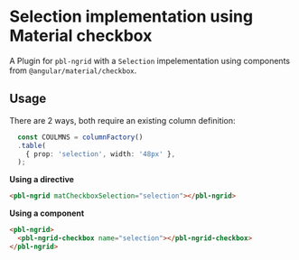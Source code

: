 # Selection implementation using Material checkbox

A Plugin for `pbl-ngrid` with a `Selection` impelementation using components from `@angular/material/checkbox`.

## Usage
There are 2 ways, both require an existing column definition:

```ts
  const COULMNS = columnFactory()
  .table(
    { prop: 'selection', width: '48px' },
  );
```

**Using a directive**
```html
<pbl-ngrid matCheckboxSelection="selection"></pbl-ngrid>
```

**Using a component**
```html
<pbl-ngrid>
  <pbl-ngrid-checkbox name="selection"></pbl-ngrid-checkbox>
</pbl-ngrid>
```

